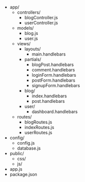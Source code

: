 - app/
  - controllers/
    - blogController.js
    - userController.js
  - models/
    - blog.js
    - user.js
  - views/
    - layouts/
      - main.handlebars
    - partials/
      - blogPost.handlebars
      - comment.handlebars
      - loginForm.handlebars
      - postForm.handlebars
      - signupForm.handlebars
    - blog/
      - index.handlebars
      - post.handlebars
    - user/
      - dashboard.handlebars
  - routes/
    - blogRoutes.js
    - indexRoutes.js
    - userRoutes.js
- config/
  - config.js
  - database.js
- public/
  - css/
  - js/
- app.js
- package.json
